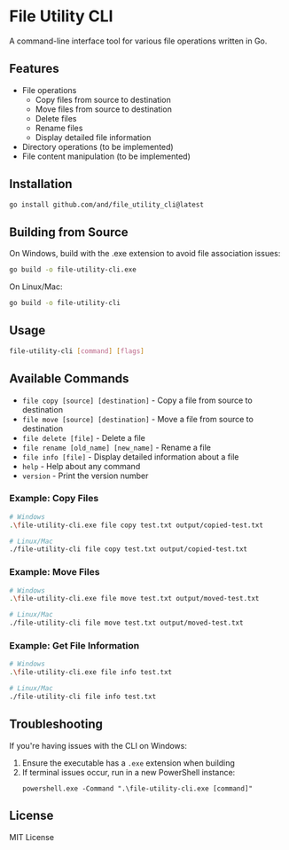# File Utility CLI

A command-line interface tool for various file operations written in Go.

## Features

- File operations
  - Copy files from source to destination
  - Move files from source to destination
  - Delete files
  - Rename files
  - Display detailed file information
- Directory operations (to be implemented)
- File content manipulation (to be implemented)

## Installation

```bash
go install github.com/and/file_utility_cli@latest
```

## Building from Source

On Windows, build with the .exe extension to avoid file association issues:

```bash
go build -o file-utility-cli.exe
```

On Linux/Mac:

```bash
go build -o file-utility-cli
```

## Usage

```bash
file-utility-cli [command] [flags]
```

## Available Commands

- `file copy [source] [destination]` - Copy a file from source to destination
- `file move [source] [destination]` - Move a file from source to destination
- `file delete [file]` - Delete a file
- `file rename [old_name] [new_name]` - Rename a file
- `file info [file]` - Display detailed information about a file
- `help` - Help about any command
- `version` - Print the version number

### Example: Copy Files

```bash
# Windows
.\file-utility-cli.exe file copy test.txt output/copied-test.txt

# Linux/Mac
./file-utility-cli file copy test.txt output/copied-test.txt
```

### Example: Move Files

```bash
# Windows
.\file-utility-cli.exe file move test.txt output/moved-test.txt

# Linux/Mac
./file-utility-cli file move test.txt output/moved-test.txt
```

### Example: Get File Information

```bash
# Windows
.\file-utility-cli.exe file info test.txt

# Linux/Mac
./file-utility-cli file info test.txt
```

## Troubleshooting

If you're having issues with the CLI on Windows:

1. Ensure the executable has a `.exe` extension when building
2. If terminal issues occur, run in a new PowerShell instance:
   ```
   powershell.exe -Command ".\file-utility-cli.exe [command]"
   ```

## License

MIT License 